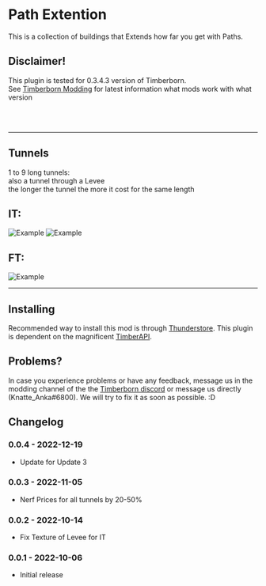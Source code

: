 # Path Extention

This is a collection of buildings that Extends how far you get with Paths.

## Disclaimer!

This plugin is tested for 0.3.4.3 version of Timberborn.  
See [Timberborn Modding](https://docs.google.com/spreadsheets/d/15juA0Fl6ZjbYmoNTg_vjMophBvtjMz8YNUI_KmNdtdg/edit?usp=sharing) for latest information what mods work with what version

<br />
<br />

---


## Tunnels

1 to 9 long tunnels:  
also a tunnel through a Levee   
the longer the tunnel the more it cost for the same length  

## IT:
![Example](https://github.com/KnatteAnka/KA2TimberbornModsUnity/raw/master/Assets/Path_Extention/StaticFiles/Images/IT%20Tunnels.png)
![Example](https://github.com/KnatteAnka/KA2TimberbornModsUnity/raw/master/Assets/Path_Extention/StaticFiles/Images/IT%20Tunnels%202.png)

## FT:
![Example](https://media.githubusercontent.com/media/KnatteAnka/KA2TimberbornModsUnity/master/Assets/Path_Extention/StaticFiles/Images/FT%20Tunnels.png)



---

## Installing

Recommended way to install this mod is through [Thunderstore](https://timberborn.thunderstore.io/). This plugin is dependent on the magnificent [TimberAPI](https://github.com/Timberborn-Modding-Central/TimberAPI).

## Problems?

In case you experience problems or have any feedback, message us in the modding channel of the the [Timberborn discord](https://discord.gg/mfbBF4cWpX) or message us directly (Knatte_Anka#6800). We will try to fix it as soon as possible. :D

## Changelog

### 0.0.4 - 2022-12-19

- Update for Update 3

### 0.0.3 - 2022-11-05

- Nerf Prices for all tunnels by 20-50%

### 0.0.2 - 2022-10-14

- Fix Texture of Levee for IT

### 0.0.1 - 2022-10-06

- Initial release
